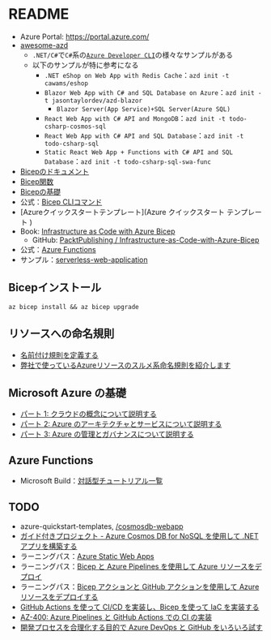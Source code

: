 # README

- Azure Portal: <https://portal.azure.com/>
- [awesome-azd](https://azure.github.io/awesome-azd/)
  - `.NET/C#`で`C#`系の[`Azure Developer CLI`](https://learn.microsoft.com/ja-jp/azure/developer/azure-developer-cli/)の様々なサンプルがある
  - 以下のサンプルが特に参考になる
    - `.NET eShop on Web App with Redis Cache`：`azd init -t cawams/eshop`
    - `Blazor Web App with C# and SQL Database on Azure`：`azd init -t jasontaylordev/azd-blazor`
      - `Blazor Server(App Service)+SQL Server(Azure SQL)`
    - `React Web App with C# API and MongoDB`：`azd init -t todo-csharp-cosmos-sql`
    - `React Web App with C# API and SQL Database`：`azd init -t todo-csharp-sql`
    - `Static React Web App + Functions with C# API and SQL Database`：`azd init -t todo-csharp-sql-swa-func`
- [Bicepのドキュメント](https://learn.microsoft.com/ja-jp/azure/azure-resource-manager/bicep/)
- [Bicep関数](https://learn.microsoft.com/ja-jp/azure/azure-resource-manager/bicep/bicep-functions)
- [Bicepの基礎](https://learn.microsoft.com/ja-jp/training/paths/fundamentals-bicep/)
- 公式：[Bicep CLIコマンド](https://learn.microsoft.com/ja-jp/azure/azure-resource-manager/bicep/bicep-cli)
- [Azureクイックスタートテンプレート](Azure クイックスタート テンプレート )
- Book: [Infrastructure as Code with Azure Bicep](https://www.packtpub.com/product/infrastructure-as-code-with-azure-bicep/9781801813747)
  - GitHub: [PacktPublishing / Infrastructure-as-Code-with-Azure-Bicep](https://github.com/PacktPublishing/Infrastructure-as-Code-with-Azure-Bicep)
- 公式：[Azure Functions](https://learn.microsoft.com/ja-jp/azure/azure-functions/)
- サンプル：[serverless-web-application](https://github.com/Azure-Samples/serverless-web-application/tree/main)

## Bicepインストール

```shell
az bicep install && az bicep upgrade
```

## リソースへの命名規則

- [名前付け規則を定義する](https://learn.microsoft.com/ja-jp/azure/cloud-adoption-framework/ready/azure-best-practices/resource-naming)
- [弊社で使っているAzureリソースのスルメ系命名規則を紹介します](https://zenn.dev/aeonpeople/articles/0b4a4be83d0dfd)

## Microsoft Azure の基礎

- [パート 1: クラウドの概念について説明する](https://learn.microsoft.com/ja-jp/training/paths/microsoft-azure-fundamentals-describe-cloud-concepts/)
- [パート 2: Azure のアーキテクチャとサービスについて説明する](https://learn.microsoft.com/ja-jp/training/paths/azure-fundamentals-describe-azure-architecture-services/)
- [パート 3: Azure の管理とガバナンスについて説明する](https://learn.microsoft.com/ja-jp/training/paths/describe-azure-management-governance/)

## Azure Functions

- Microsoft Build：[対話型チュートリアル一覧](https://learn.microsoft.com/ja-jp/training/browse/?expanded=azure&products=azure-functions)

## TODO

- azure-quickstart-templates, [/cosmosdb-webapp](https://github.com/Azure/azure-quickstart-templates/tree/master/quickstarts/microsoft.documentdb/cosmosdb-webapp)
- [ガイド付きプロジェクト - Azure Cosmos DB for NoSQL を使用して .NET アプリを構築する](https://learn.microsoft.com/ja-jp/training/modules/build-dotnet-app-azure-cosmos-db-nosql/)
- ラーニングパス：[Azure Static Web Apps](https://learn.microsoft.com/ja-jp/training/paths/azure-static-web-apps/)
- ラーニングパス：[Bicep と Azure Pipelines を使用して Azure リソースをデプロイ](https://learn.microsoft.com/ja-jp/training/paths/bicep-azure-pipelines/)
- ラーニングパス：[Bicep アクションと GitHub アクションを使用して Azure リソースをデプロイする](https://learn.microsoft.com/ja-jp/training/paths/bicep-github-actions/)
- [GitHub Actions を使って CI/CD を実装し、Bicep を使って IaC を実装する](https://learn.microsoft.com/ja-jp/training/modules/deliver-with-devops/6-implement-ci-cd-with-github-actions-and-infrastructure-as-code-with-bicep)
- [AZ-400: Azure Pipelines と GitHub Actions での CI の実装](https://learn.microsoft.com/ja-jp/training/paths/az-400-implement-ci-azure-pipelines-github-actions/)
- [開発プロセスを合理化する目的で Azure DevOps と GitHub をいろいろ試す](https://learn.microsoft.com/ja-jp/training/paths/explore-azure-devops-with-github/)
